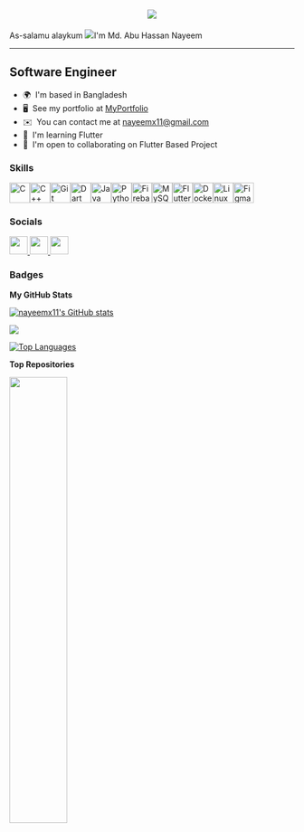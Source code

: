 <!-- <h1 align="center">
    <img src="https://readme-typing-svg.herokuapp.com/?font=Righteous&size=35&center=true&vCenter=true&width=1000&height=70&duration=4000&lines=1.+AR-RAHMAAN+The+Most+or+Entirely+Merciful;2.+AR-RAHEEM+The+Bestower+of+Mercy;3.+AL-MALIK+The+King+and+Owner+of+Dominion;4.+AL-QUDDUS+The+Absolutely+Pure;5.+AS-SALAM+The+Perfection+and+Giver+of+Peace;6.+AL-MU’MIN+The+One+Who+gives+Emaan+and+Security;7.+AL-MUHAYMIN+The+Guardian,+The+Witness,+The+Overseer;8.+AL-AZEEZ+The+All+Mighty;9.+AL-JABBAR+The+Compeller,+The+Restorer;10.+AL-MUTAKABBIR+The+Supreme,+The+Majestic;11.+AL-KHAALIQ+The+Creator,+The+Maker;12.+AL-BAARI’+The+Originator;13.+AL-MUSAWWIR+The+Fashioner;14.+AL-GHAFFAR+The+All-+and+Oft-Forgiving;15.+AL-QAHHAR+The+Subduer,+The+Ever-Dominating;16.+AL-WAHHAAB+The+Giver+of+Gifts;17.+AR-RAZZAAQ+The+Provider;18.+AL-FATTAAH+The+Opener,+The+Judge;19.+AL-‘ALEEM+The+All-Knowing,+The+Omniscient;20.+AL-QAABID+The+Withholder;21.+AL-BAASIT+The+Extender;22.+AL-KHAAFIDH+The+Reducer,+The+Abaser;23.+AR-RAAFI’+The+Exalter,+The+Elevator;24.+AL-MU’IZZ+The+Honourer,+The+Bestower;25.+AL-MUZIL+The+Dishonourer,+The+Humiliator;26.+AS-SAMEE’+The+All-Hearing;27.+AL-BASEER+The+All-Seeing;28.+AL-HAKAM+The+Judge,+The+Giver+of+Justice;29.+AL-‘ADL+The+Utterly+Just;30.+AL-LATEEF+The+Subtle+One,+The+Most+Gentle;31.+AL-KHABEER+The+Acquainted,+the+All-Aware;32.+AL-HALEEM+The+Most+Forbearing;33.+AL-‘ATHEEM+The+Magnificent,+The+Supreme;34.+AL-GHAFOOR+The+Forgiving,+The+Exceedingly+Forgiving;35.+ASH-SHAKOOR+The+Most+Appreciative;36.+AL-‘ALEE+The+Most+High,+The+Exalted;37.+AL-KABEER+The+Greatest,+The+Most+Grand;38.+AL-HAFEEDH+The+Preserver,+The+All-Heedful+and+All-Protecting;39.+AL-MUQEET+The+Sustainer;40.+AL-HASEEB+The+Reckoner,+The+Sufficient;41.+AL-JALEEL+The+Majestic;42.+AL-KAREEM+The+Most+Generous,+The+Most+Esteemed;43.+AR-RAQEEB+The+Watchful;44.+AL-MUJEEB+The+Responsive+One;45.+AL-WAASI’+The+All-Encompassing,+the+Boundless;46.+AL-HAKEEM+The+All-Wise;47.+AL-WADOOD+The+Most+Loving;48.+AL-MAJEED+The+Glorious,+The+Most+Honorable;49.+AL-BA’ITH+The+Resurrector,+The+Raiser+of+the+Dead;50.+ASH-SHAHEED+The+All-+and+Ever+Witnessing;51.+AL-HAQQ+The+Absolute+Truth;52.+AL-WAKEEL+The+Trustee,+The+Disposer+of+Affairs;53.+AL-QAWIYY+The+All-Strong;54.+AL-MATEEN+The+Firm,+The+Steadfast;55.+AL-WALIYY+The+Protecting+Associate;56.+AL-HAMEED+The+Praiseworthy;57.+AL-MUHSEE+The+All-Enumerating,+The+Counter;58.+AL-MUBDI+The+Originator,+The+Initiator;59.+AL-MU’ID+The+Restorer,+The+Reinstater;60.+AL-MUHYEE+The+Giver+of+Life;61.+AL-MUMEET+The+Bringer+of+Death,+the+Destroyer;62.+AL-HAYY+The+Ever-Living;63.+AL-QAYYOOM+The+Sustainer,+The+Self-Subsisting;64.+AL-WAAJID+The+Perceiver;65.+AL-MAAJID+The+Illustrious,+the+Magnificent;66.+AL-WAAHID+The+One;67.+AL-AHAD+The+Unique,+The+Only+One;68.+AS-SAMAD+The+Eternal,+Satisfier+of+Needs;69.+AL-QADIR+The+Capable,+The+Powerful;70.+AL-MUQTADIR+The+Omnipotent;71.+AL-MUQADDIM+The+Expediter,+The+Promoter;72.+AL-MU’AKHKHIR+The+Delayer,+the+Retarder;73.+AL-AWWAL+The+First;74.+AL-AAKHIR+The+Last;75.+AZ-DHAAHIR+The+Manifest;76.+AL-BAATIN+The+Hidden+One,+Knower+of+the+Hidden;77.+AL-WAALI+The+Governor,+The+Patron;78.+AL-MUTA’ALI+The+Self+Exalted;79.+AL-BARR+The+Source+of+Goodness,+the+Kind+Benefactor;80.+AT-TAWWAB+The+Ever-Pardoning,+The+Relenting;81.+AL-MUNTAQIM+The+Avenger;82.+AL-‘AFUWW+The+Pardoner;83.+AR-RA’OOF+The+Most+Kind;84.+MAALIK-UL-MULK+Master+of+the+Kingdom,+Owner+of+the+Dominion;85.+DHUL-JALAALI+WAL-IKRAAM+Possessor+of+Glory+and+Honour,+Lord+of+Majesty+and+Generosity;86.+AL-MUQSIT+The+Equitable,+the+Requiter;87.+AL-JAAMI’+The+Gatherer,+the+Uniter;88.+AL-GHANIYY+The+Self-Sufficient,+The+Wealthy;89.+AL-MUGHNI+The+Enricher;90.+AL-MANI’+The+Withholder;91.+AD-DHARR+The+Distresser;92.+AN-NAFI’+The+Propitious,+the+Benefactor;93.+AN-NUR+The+Light,+The+Illuminator;94.+AL-HAADI+The+Guide;95.+AL-BADIE’+The+Incomparable+Originator;96.+AL-BAAQI+The+Ever-Surviving,+The+Everlasting;97.+AL-WAARITH+The+Inheritor,+The+Heir;98.+AR-RASHEED+The+Guide,+Infallible+Teacher;99.+AS-SABOOR+The+Forbearing,+The+Patient;" />
</h1> --->

<h1 align="center">
    <img src="https://readme-typing-svg.herokuapp.com/?font=Righteous&size=35&center=true&vCenter=true&width=1000&height=100&duration=4000&lines=AR-RAHMAAN;+AR-RAHEEM;+AL-MALIK;+AL-QUDDUS;+AS-SALAM;+AL-MU’MIN;+AL-MUHAYMIN;+AL-AZEEZ;+AL-JABBAR;+AL-MUTAKABBIR;+AL-KHAALIQ;+AL-BAARI’;+AL-MUSAWWIR;+AL-GHAFFAR;+AL-QAHHAR;+AL-WAHHAAB;+AR-RAZZAAQ;+AL-FATTAAH;+AL-‘ALEEM;+AL-QAABID;+AL-BAASIT;+AL-KHAAFIDH;+AR-RAAFI’;+AL-MU’IZZ;+AL-MUZIL;+AS-SAMEE’;+AL-BASEER;+AL-HAKAM;+AL-‘ADL;+AL-LATEEF;+AL-KHABEER;+AL-HALEEM;+AL-‘ATHEEM;+AL-GHAFOOR;+ASH-SHAKOOR;+AL-‘ALEE;+AL-KABEER;+AL-HAFEEDH;+AL-MUQEET;+AL-HASEEB;+AL-JALEEL;+AL-KAREEM;+AR-RAQEEB;+AL-MUJEEB;+AL-WAASI’;+AL-HAKEEM;+AL-WADOOD;+AL-MAJEED;+AL-BA’ITH;+ASH-SHAHEED;+AL-HAQQ;+AL-WAKEEL;+AL-QAWIYY;+AL-MATEEN;+AL-WALIYY;+AL-HAMEED;+AL-MUHSEE;+AL-MUBDI;+AL-MU’ID;+AL-MUHYEE;+AL-MUMEET;+AL-HAYY;+AL-QAYYOOM;+AL-WAAJID;+AL-MAAJID;+AL-WAAHID;+AL-AHAD;+AS-SAMAD;+AL-QADIR;+AL-MUQTADIR;+AL-MUQADDIM;+AL-MU’AKHKHIR;+AL-AWWAL;+AL-AAKHIR;+AZ-DHAAHIR;+AL-BAATIN;+AL-WAALI;+AL-MUTA’ALI;+AL-BARR;+AT-TAWWAB;+AL-MUNTAQIM;+AL-‘AFUWW;+AR-RA’OOF;+MAALIK-UL-MULK;+DHUL-JALAALI+WAL-IKRAAM;+AL-MUQSIT;+AL-JAAMI’;+AL-GHANIYY;+AL-MUGHNI;+AL-MANI’;+AD-DHARR;+AN-NAFI’;+AN-NUR;+AL-HAADI;+AL-BADIE’;+AL-BAAQI;+AL-WAARITH;+AR-RASHEED;+AS-SABOOR;" />
</h1>



<!-- <h1 align="center">
    <img src="https://readme-typing-svg.herokuapp.com/?font=Righteous&size=35&center=true&vCenter=true&width=1000&height=100&duration=4000&lines=1.+AR-RAHMAAN%20The%20Most%20or%20Entirely%20Merciful;2.+AR-RAHEEM%20The%20Bestower%20of%20Mercy;3.+AL-MALIK%20The%20King%20and%20Owner%20of%20Dominion;4.+AL-QUDDUS%20The%20Absolutely%20Pure;5.+AS-SALAM%20The%20Perfection%20and%20Giver%20of%20Peace;6.+AL-MU’MIN%20The%20One%20Who%20gives%20Emaan%20and%20Security;7.+AL-MUHAYMIN%20The%20Guardian,%20The%20Witness,%20The%20Overseer;8.+AL-AZEEZ%20The%20All%20Mighty;9.+AL-JABBAR%20The%20Compeller,%20The%20Restorer;10.+AL-MUTAKABBIR%20The%20Supreme,%20The%20Majestic;11.+AL-KHAALIQ%20The%20Creator,%20The%20Maker;12.+AL-BAARI’%20The%20Originator;13.+AL-MUSAWWIR%20The%20Fashioner;14.+AL-GHAFFAR%20The%20All-%20and%20Oft-Forgiving;15.+AL-QAHHAR%20The%20Subduer,%20The%20Ever-Dominating;16.+AL-WAHHAAB%20The%20Giver%20of%20Gifts;17.+AR-RAZZAAQ%20The%20Provider;18.+AL-FATTAAH%20The%20Opener,%20The%20Judge;19.+AL-‘ALEEM%20The%20All-Knowing,%20The%20Omniscient;20.+AL-QAABID%20The%20Withholder;21.+AL-BAASIT%20The%20Extender;22.+AL-KHAAFIDH%20The%20Reducer,%20The%20Abaser;23.+AR-RAAFI’%20The%20Exalter,%20The%20Elevator;24.+AL-MU’IZZ%20The%20Honourer,%20The%20Bestower;25.+AL-MUZIL%20The%20Dishonourer,%20The%20Humiliator;26.+AS-SAMEE’%20The%20All-Hearing;27.+AL-BASEER%20The%20All-Seeing;28.+AL-HAKAM%20The%20Judge,%20The%20Giver%20of%20Justice;29.+AL-‘ADL%20The%20Utterly%20Just;30.+AL-LATEEF%20The%20Subtle%20One,%20The%20Most%20Gentle;31.+AL-KHABEER%20The%20Acquainted,%20the%20All-Aware;32.+AL-HALEEM%20The%20Most%20Forbearing;33.+AL-‘ATHEEM%20The%20Magnificent,%20The%20Supreme;34.+AL-GHAFOOR%20The%20Forgiving,%20The%20Exceedingly%20Forgiving;35.+ASH-SHAKOOR%20The%20Most%20Appreciative;36.+AL-‘ALEE%20The%20Most%20High,%20The%20Exalted;37.+AL-KABEER%20The%20Greatest,%20The%20Most%20Grand;38.+AL-HAFEEDH%20The%20Preserver,%20The%20All-Heedful%20and%20All-Protecting;39.+AL-MUQEET%20The%20Sustainer;40.+AL-HASEEB%20The%20Reckoner,%20The%20Sufficient;41.+AL-JALEEL%20The%20Majestic;42.+AL-KAREEM%20The%20Most%20Generous,%20The%20Most%20Esteemed;43.+AR-RAQEEB%20The%20Watchful;44.+AL-MUJEEB%20The%20Responsive%20One;45.+AL-WAASI’%20The%20All-Encompassing,%20the%20Boundless;46.+AL-HAKEEM%20The%20All-Wise;47.+AL-WADOOD%20The%20Most%20Loving;48.+AL-MAJEED%20The%20Glorious,%20The%20Most%20Honorable;49.+AL-BA’ITH%20The%20Resurrector,%20The%20Raiser%20of%20the%20Dead;50.+ASH-SHAHEED%20The%20All-%20and%20Ever%20Witnessing;51.+AL-HAQQ%20The%20Absolute%20Truth;52.+AL-WAKEEL%20The%20Trustee,%20The%20Disposer%20of%20Affairs;53.+AL-QAWIYY%20The%20All-Strong;54.+AL-MATEEN%20The%20Firm,%20The%20Steadfast;55.+AL-WALIYY%20The%20Protecting%20Associate;56.+AL-HAMEED%20The%20Praiseworthy;57.+AL-MUHSEE%20The%20All-Enumerating,%20The%20Counter;58.+AL-MUBDI%20The%20Originator,%20The%20Initiator;59.+AL-MU’ID%20The%20Restorer,%20The%20Reinstater;60.+AL-MUHYEE%20The%20Giver%20of%20Life;61.+AL-MUMEET%20The%20Bringer%20of%20Death,%20the%20Destroyer;62.+AL-HAYY%20The%20Ever-Living;63.+AL-QAYYOOM%20The%20Sustainer,%20The%20Self-Subsisting;64.+AL-WAAJID%20The%20Perceiver;65.+AL-MAAJID%20The%20Illustrious,%20the%20Magnificent;66.+AL-WAAHID%20The%20One;67.+AL-AHAD%20The%20Unique,%20The%20Only%20One;68.+AS-SAMAD%20The%20Eternal,%20Satisfier%20of%20Needs;69.+AL-QADIR%20The%20Capable,%20The%20Powerful;70.+AL-MUQTADIR%20The%20Omnipotent;71.+AL-MUQADDIM%20The%20Expediter,%20The%20Promoter;72.+AL-MU’AKHKHIR%20The%20Delayer,%20the%20Retarder;73.+AL-AWWAL%20The%20First;74.+AL-AAKHIR%20The%20Last;75.+AZ-DHAAHIR%20The%20Manifest;76.+AL-BAATIN%20The%20Hidden%20One,%20Knower%20of%20the%20Hidden;77.+AL-WAALI%20The%20Governor,%20The%20Patron;78.+AL-MUTA’ALI%20The%20Self%20Exalted;79.+AL-BARR%20The%20Source%20of%20Goodness,%20the%20Kind%20Benefactor;80.+AT-TAWWAB%20The%20Ever-Pardoning,%20The%20Relenting;81.+AL-MUNTAQIM%20The%20Avenger;82.+AL-‘AFUWW%20The%20Pardoner;83.+AR-RA’OOF%20The%20Most%20Kind;84.+MAALIK-UL-MULK%20Master%20of%20the%20Kingdom,%20Owner%20of%20the%20Dominion;85.+DHUL-JALAALI%20WAL-IKRAAM%20Possessor%20of%20Glory%20and%20Honour,%20Lord%20of%20Majesty%20and%20Generosity;86.+AL-MUQSIT%20The%20Equitable,%20the%20Requiter;87.+AL-JAAMI’%20The%20Gatherer,%20the%20Uniter;88.+AL-GHANIYY%20The%20Self-Sufficient,%20The%20Wealthy;89.+AL-MUGHNI%20The%20Enricher;90.+AL-MANI’%20The%20Withholder;91.+AD-DHARR%20The%20Distresser;92.+AN-NAFI’%20The%20Propitious,%20the%20Benefactor;93.+AN-NUR%20The%20Light,%20The%20Illuminator;94.+AL-HAADI%20The%20Guide;95.+AL-BADIE’%20The%20Incomparable%20Originator;96.+AL-BAAQI%20The%20Ever-Surviving,%20The%20Everlasting;97.+AL-WAARITH%20The%20Inheritor,%20The%20Heir;98.+AR-RASHEED%20The%20Guide,%20Infallible%20Teacher;99.+AS-SABOOR%20The%20Forbearing,%20The%20Patient;" />
</h1> -->

As-salamu alaykum ![](https://user-images.githubusercontent.com/18350557/176309783-0785949b-9127-417c-8b55-ab5a4333674e.gif)I'm Md. Abu Hassan Nayeem

-----------------
Software Engineer
-----------------

* 🌍  I'm based in Bangladesh
* 🖥️  See my portfolio at [MyPortfolio](http://abuhassannayeem.github.io/portfolio/)
* ✉️  You can contact me at [nayeemx11@gmail.com](mailto:nayeemx11@gmail.com)
* 🧠  I'm learning Flutter
* 🤝  I'm open to collaborating on Flutter Based Project

### Skills


<p align="left">
<a href="https://docs.microsoft.com/en-us/cpp/?view=msvc-170" target="_blank" rel="noreferrer"><img src="https://raw.githubusercontent.com/danielcranney/readme-generator/main/public/icons/skills/c-colored.svg" width="36" height="36" alt="C" /></a><a href="https://docs.microsoft.com/en-us/cpp/?view=msvc-170" target="_blank" rel="noreferrer"><img src="https://raw.githubusercontent.com/danielcranney/readme-generator/main/public/icons/skills/cplusplus-colored.svg" width="36" height="36" alt="C++" /></a><a href="https://git-scm.com/" target="_blank" rel="noreferrer"><img src="https://raw.githubusercontent.com/danielcranney/readme-generator/main/public/icons/skills/git-colored.svg" width="36" height="36" alt="Git" /></a><a href="https://dart.dev/" target="_blank" rel="noreferrer"><img src="https://raw.githubusercontent.com/danielcranney/readme-generator/main/public/icons/skills/dart-colored.svg" width="36" height="36" alt="Dart" /></a><a href="https://www.oracle.com/java/" target="_blank" rel="noreferrer"><img src="https://raw.githubusercontent.com/danielcranney/readme-generator/main/public/icons/skills/java-colored.svg" width="36" height="36" alt="Java" /></a><a href="https://www.python.org/" target="_blank" rel="noreferrer"><img src="https://raw.githubusercontent.com/danielcranney/readme-generator/main/public/icons/skills/python-colored.svg" width="36" height="36" alt="Python" /></a><a href="https://firebase.google.com/" target="_blank" rel="noreferrer"><img src="https://raw.githubusercontent.com/danielcranney/readme-generator/main/public/icons/skills/firebase-colored.svg" width="36" height="36" alt="Firebase" /></a><a href="https://www.mysql.com/" target="_blank" rel="noreferrer"><img src="https://raw.githubusercontent.com/danielcranney/readme-generator/main/public/icons/skills/mysql-colored.svg" width="36" height="36" alt="MySQL" /></a><a href="https://flutter.dev/" target="_blank" rel="noreferrer"><img src="https://raw.githubusercontent.com/danielcranney/readme-generator/main/public/icons/skills/flutter-colored.svg" width="36" height="36" alt="Flutter" /></a><a href="https://www.docker.com/" target="_blank" rel="noreferrer"><img src="https://raw.githubusercontent.com/danielcranney/readme-generator/main/public/icons/skills/docker-colored.svg" width="36" height="36" alt="Docker" /></a><a href="https://www.linux.org" target="_blank" rel="noreferrer"><img src="https://raw.githubusercontent.com/danielcranney/readme-generator/main/public/icons/skills/linux-colored.svg" width="36" height="36" alt="Linux" /></a><a href="https://www.figma.com/" target="_blank" rel="noreferrer"><img src="https://raw.githubusercontent.com/danielcranney/readme-generator/main/public/icons/skills/figma-colored.svg" width="36" height="36" alt="Figma" /></a>
</p>


### Socials

<p align="left"> <a href="https://www.facebook.com/nayeemx11/" target="_blank" rel="noreferrer"> <picture> <source media="(prefers-color-scheme: dark)" srcset="https://raw.githubusercontent.com/danielcranney/readme-generator/main/public/icons/socials/facebook-dark.svg" /> <source media="(prefers-color-scheme: light)" srcset="https://raw.githubusercontent.com/danielcranney/readme-generator/main/public/icons/socials/facebook.svg" /> <img src="https://raw.githubusercontent.com/danielcranney/readme-generator/main/public/icons/socials/facebook.svg" width="32" height="32" /> </picture> </a> <a href="https://www.github.com/nayeemx11" target="_blank" rel="noreferrer"> <picture> <source media="(prefers-color-scheme: dark)" srcset="https://raw.githubusercontent.com/danielcranney/readme-generator/main/public/icons/socials/github-dark.svg" /> <source media="(prefers-color-scheme: light)" srcset="https://raw.githubusercontent.com/danielcranney/readme-generator/main/public/icons/socials/github.svg" /> <img src="https://raw.githubusercontent.com/danielcranney/readme-generator/main/public/icons/socials/github.svg" width="32" height="32" /> </picture> </a> <a href="https://www.linkedin.com/in/nx11/" target="_blank" rel="noreferrer"> <picture> <source media="(prefers-color-scheme: dark)" srcset="https://raw.githubusercontent.com/danielcranney/readme-generator/main/public/icons/socials/linkedin-dark.svg" /> <source media="(prefers-color-scheme: light)" srcset="https://raw.githubusercontent.com/danielcranney/readme-generator/main/public/icons/socials/linkedin.svg" /> <img src="https://raw.githubusercontent.com/danielcranney/readme-generator/main/public/icons/socials/linkedin.svg" width="32" height="32" /> </picture> </a></p>

### Badges

<b>My GitHub Stats</b>

<a href="http://www.github.com/nayeemx11"><img src="https://github-readme-stats.vercel.app/api?username=nayeemx11&show_icons=true&hide=&count_private=true&title_color=0891b2&text_color=ffffff&icon_color=0891b2&bg_color=22272e&hide_border=true&show_icons=true" alt="nayeemx11's GitHub stats" /></a>

<a href="http://www.github.com/nayeemx11"><img src="https://github-readme-streak-stats.herokuapp.com/?user=nayeemx11&stroke=ffffff&background=22272e&ring=0891b2&fire=0891b2&currStreakNum=ffffff&currStreakLabel=0891b2&sideNums=ffffff&sideLabels=ffffff&dates=ffffff&hide_border=true" /></a>

<a href="https://github.com/nayeemx11" align="left"><img src="https://github-readme-stats.vercel.app/api/top-langs/?username=nayeemx11&langs_count=10&title_color=0891b2&text_color=ffffff&icon_color=0891b2&bg_color=22272e&hide_border=true&locale=en&custom_title=Top%20%Languages" alt="Top Languages" /></a>

<b>Top Repositories</b>

<div width="100%" align="center"><a href="https://github.com/nayeemx11/mediag" align="left"><img align="left" width="45%" src="https://github-readme-stats.vercel.app/api/pin/?username=nayeemx11&repo=mediag&title_color=0891b2&text_color=ffffff&icon_color=0891b2&bg_color=22272e&hide_border=true&locale=en" /></a></div><br /><br /><br /><br /><br /><br /><br />
<!--
### Hi there 👋


**nayeemx11/nayeemx11** is a ✨ _special_ ✨ repository because its `README.md` (this file) appears on your GitHub profile.

Here are some ideas to get you started:

- 🔭 I’m currently working on ...
- 🌱 I’m currently learning ...
- 👯 I’m looking to collaborate on ...
- 🤔 I’m looking for help with ...
- 💬 Ask me about ...
- 📫 How to reach me: ...
- 😄 Pronouns: ...
- ⚡ Fun fact: ...
-->
